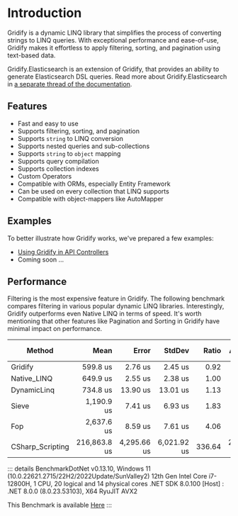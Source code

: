 # Introduction

Gridify is a dynamic LINQ library that simplifies the process of converting strings to LINQ queries. With exceptional
performance and ease-of-use, Gridify makes it effortless to apply filtering, sorting, and pagination using text-based
data.

Gridify.Elasticsearch is an extension of Gridify, that provides an ability to generate Elasticsearch DSL queries. Read more about Gridify.Elasticsearch in [a separate thread of the documentation](./elasticsearch/).

## Features

- Fast and easy to use
- Supports filtering, sorting, and pagination
- Supports `string` to LINQ conversion
- Supports nested queries and sub-collections
- Supports `string` to `object` mapping
- Supports query compilation
- Supports collection indexes
- Custom Operators
- Compatible with ORMs, especially Entity Framework
- Can be used on every collection that LINQ supports
- Compatible with object-mappers like AutoMapper

## Examples

To better illustrate how Gridify works, we've prepared a few examples:

- [Using Gridify in API Controllers](../example/api-controller.md)
- Coming soon ...

## Performance

Filtering is the most expensive feature in Gridify.
The following benchmark compares filtering in various popular dynamic LINQ libraries.
Interestingly, Gridify outperforms even Native LINQ in terms of speed.
It's worth mentioning that other features like Pagination and Sorting in Gridify have minimal impact on performance.



| Method           | Mean         | Error       | StdDev      | Ratio  | Allocated   | Alloc Ratio |
|----------------- |-------------:|------------:|------------:|-------:|------------:|------------:|
| Gridify          |     599.8 us |     2.76 us |     2.45 us |   0.92 |    36.36 KB |        1.11 |
| Native_LINQ      |     649.9 us |     2.55 us |     2.38 us |   1.00 |    32.74 KB |        1.00 |
| DynamicLinq      |     734.8 us |    13.90 us |    13.01 us |   1.13 |    119.4 KB |        3.65 |
| Sieve            |   1,190.9 us |     7.41 us |     6.93 us |   1.83 |    53.05 KB |        1.62 |
| Fop              |   2,637.6 us |     8.59 us |     7.61 us |   4.06 |   321.57 KB |        9.82 |
| CSharp_Scripting | 216,863.8 us | 4,295.66 us | 6,021.92 us | 336.64 | 23660.26 KB |      722.71 |

::: details
BenchmarkDotNet v0.13.10, Windows 11 (10.0.22621.2715/22H2/2022Update/SunValley2)
12th Gen Intel Core i7-12800H, 1 CPU, 20 logical and 14 physical cores
.NET SDK 8.0.100
[Host]     : .NET 8.0.0 (8.0.23.53103), X64 RyuJIT AVX2

This Benchmark is
available [Here](https://github.com/alirezanet/Gridify/blob/master/benchmark/LibraryComparisionFilteringBenchmark.cs)
:::
